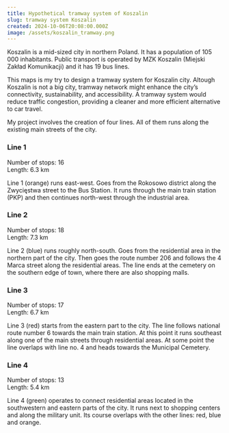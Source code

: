 ```yaml
---
title: Hypothetical tramway system of Koszalin
slug: tramway system Koszalin
created: 2024-10-06T20:08:00.000Z
image: /assets/koszalin_tramway.png
---
```


Koszalin is a mid-sized city in northern Poland. It has a population of 105 000 inhabitants. Public transport is operated by MZK Koszalin (Miejski Zakład Komunikacji) and it has 19 bus lines.

This maps is my try to design a tramway system for Koszalin city. Altough Koszalin is not a big city, tramway network might enhance the city’s connectivity, sustainability, and accessibility. A tramway system would reduce traffic congestion, providing a cleaner and more efficient alternative to car travel.

My project involves the creation of four lines. All of them runs along the existing main streets of the city.

### Line 1

Number of stops: 16  
Length: 6.3 km

Line 1 (orange) runs east-west. Goes from the Rokosowo district along the Zwycięstwa street to the Bus Station. It runs through the main train station (PKP) and then continues north-west through the industrial area.

### Line 2

Number of stops: 18  
Length: 7.3 km

Line 2 (blue) runs roughly north-south. Goes from the residential area in the northern part of the city. Then goes the route number 206 and follows the 4 Marca street along the residential areas. The line ends at the cemetery on the southern edge of town, where there are also shopping malls.

### Line 3

Number of stops: 17  
Length: 6.7 km

Line 3 (red) starts from the eastern part to the city. The line follows national route number 6 towards the main train station. At this point it runs southeast along one of the main streets through residential areas. At some point the line overlaps with line no. 4 and heads towards the Municipal Cemetery.

### Line 4

Number of stops: 13  
Length: 5.4 km

Line 4 (green) operates to connect residential areas located in the southwestern and eastern parts of the city. It runs next to shopping centers and along the military unit. Its course overlaps with the other lines: red, blue and orange.
